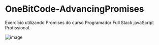 # OneBitCode-AdvancingPromises
Exercício utilizando Promises do curso Programador Full Stack javaScript Profissional.


![image](https://user-images.githubusercontent.com/65515537/169860896-7a5517c5-138f-4c3b-9b4c-06db2b96e80e.png)
